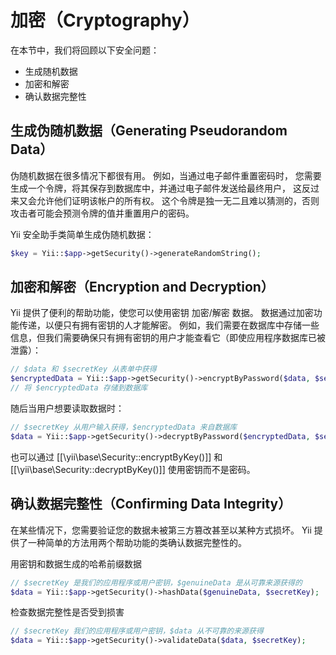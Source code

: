 加密（Cryptography）
==================

在本节中，我们将回顾以下安全问题：

- 生成随机数据
- 加密和解密
- 确认数据完整性

生成伪随机数据（Generating Pseudorandom Data）
----------------------------

伪随机数据在很多情况下都很有用。 例如，当通过电子邮件重置密码时，
您需要生成一个令牌，将其保存到数据库中，并通过电子邮件发送给最终用户，
这反过来又会允许他们证明该帐户的所有权。
这个令牌是独一无二且难以猜测的，否则攻击者可能会预测令牌的值并重置用户的密码。

Yii 安全助手类简单生成伪随机数据：


```php
$key = Yii::$app->getSecurity()->generateRandomString();
```

加密和解密（Encryption and Decryption）
-------------------------

Yii 提供了便利的帮助功能，使您可以使用密钥 加密/解密 数据。 数据通过加密功能传递，以便只有拥有密钥的人才能解密。
例如，我们需要在数据库中存储一些信息，但我们需要确保只有拥有密钥的用户才能查看它（即使应用程序数据库已被泄露）：


```php
// $data 和 $secretKey 从表单中获得
$encryptedData = Yii::$app->getSecurity()->encryptByPassword($data, $secretKey);
// 将 $encryptedData 存储到数据库
```

随后当用户想要读取数据时：

```php
// $secretKey 从用户输入获得，$encryptedData 来自数据库
$data = Yii::$app->getSecurity()->decryptByPassword($encryptedData, $secretKey);
```

也可以通过 [[\yii\base\Security::encryptByKey()]] 和
[[\yii\base\Security::decryptByKey()]] 使用密钥而不是密码。

确认数据完整性（Confirming Data Integrity）
-------------------------

在某些情况下，您需要验证您的数据未被第三方篡改甚至以某种方式损坏。 Yii 提供了一种简单的方法用两个帮助功能的类确认数据完整性的。

用密钥和数据生成的哈希前缀数据


```php
// $secretKey 是我们的应用程序或用户密钥，$genuineData 是从可靠来源获得的
$data = Yii::$app->getSecurity()->hashData($genuineData, $secretKey);
```

检查数据完整性是否受到损害

```php
// $secretKey 我们的应用程序或用户密钥，$data 从不可靠的来源获得
$data = Yii::$app->getSecurity()->validateData($data, $secretKey);
```
